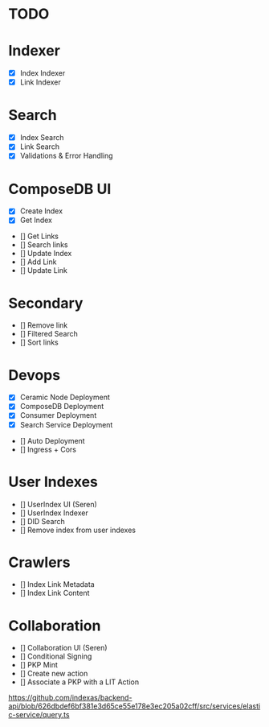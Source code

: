 # TODO

# Indexer
- [x] Index Indexer
- [x] Link Indexer

# Search
- [x] Index Search
- [x] Link Search
- [x] Validations & Error Handling

# ComposeDB UI
- [X] Create Index
- [X] Get Index
- [] Get Links
- [] Search links
- [] Update Index
- [] Add Link
- [] Update Link

# Secondary
- [] Remove link
- [] Filtered Search
- [] Sort links

# Devops
- [x] Ceramic Node Deployment
- [x] ComposeDB Deployment
- [x] Consumer Deployment
- [x] Search Service Deployment
- [] Auto Deployment
- [] Ingress + Cors

# User Indexes
- [] UserIndex UI (Seren)
- [] UserIndex Indexer
- [] DID Search
- [] Remove index from user indexes

# Crawlers
- [] Index Link Metadata
- [] Index Link Content

# Collaboration
- [] Collaboration UI (Seren)
- [] Conditional Signing 
- [] PKP Mint 
- [] Create new action
- [] Associate a PKP with a LIT Action

https://github.com/indexas/backend-api/blob/626dbdef6bf381e3d65ce55e178e3ec205a02cff/src/services/elastic-service/query.ts

